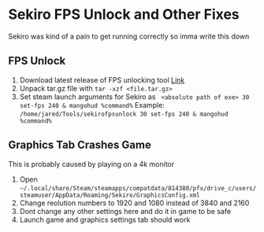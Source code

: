 # Sekiro FPS Unlock and Other Fixes

Sekiro was kind of a pain to get running correctly so imma write this down

## FPS Unlock

1. Download latest release of FPS unlocking tool [Link](https://github.com/Lahvuun/sekirofpsunlockhttps:/)
2. Unpack tar.gz file with `tar -xzf <file.tar.gz>`
3. Set steam launch arguments for Sekiro as ` <absolute path of exe> 30 set-fps 240 & mangohud %command%`
   Example: `/home/jared/Tools/sekirofpsunlock 30 set-fps 240 & mangohud %command%`

## Graphics Tab Crashes Game

This is probably caused by playing on a 4k monitor

1. Open `~/.local/share/Steam/steamapps/compatdata/814380/pfx/drive_c/users/steamuser/AppData/Roaming/Sekiro/GraphicsConfig.xml`
2. Change reolution numbers to 1920 and 1080 instead of 3840 and 2160
3. Dont change any other settings here and do it in game to be safe
4. Launch game and graphics settings tab should work
